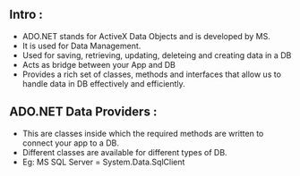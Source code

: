 ## Intro :

- ADO.NET stands for ActiveX Data Objects and is developed by MS.
- It is used for Data Management.
- Used for saving, retrieving, updating, deleteing and creating data in a DB
- Acts as bridge between your App and DB
- Provides a rich set of classes, methods and interfaces that allow us to handle data in DB effectively and efficiently.

## ADO.NET Data Providers :

- This are classes inside which the required methods are written to connect your app to a DB.
- Different classes are available for different types of DB.
- Eg: MS SQL Server = System.Data.SqlClient
